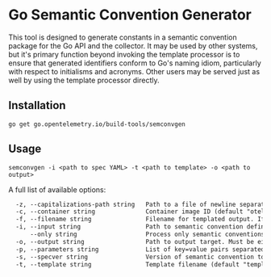 # Go Semantic Convention Generator

This tool is designed to generate constants in a semantic convention package
for the Go API and the collector.
It may be used by other systems,
but it's primary function beyond invoking the template processor is to ensure
that generated identifiers conform to Go's naming idiom,
particularly with respect to initialisms and acronyms.
Other users may be served just as well by using the template processor directly.

## Installation

```shell
go get go.opentelemetry.io/build-tools/semconvgen
```

## Usage

```shell
semconvgen -i <path to spec YAML> -t <path to template> -o <path to output>
```

A full list of available options:

````txt
  -z, --capitalizations-path string   Path to a file of newline separated capitalization strings.
  -c, --container string              Container image ID (default "otel/semconvgen")
  -f, --filename string               Filename for templated output. If not specified 'basename(inputPath).go' will be used.
  -i, --input string                  Path to semantic convention definition YAML. Should be a directory in the specification git repository.
      --only string                   Process only semantic conventions of the specified type. {span, resource, event, metric_group, metric, units, scope, attribute_group}
  -o, --output string                 Path to output target. Must be either an absolute path or relative to the repository root. If unspecified will output to a sub-directory with the name matching the version number specified via --specver flag.
  -p, --parameters string             List of key=value pairs separated by comma. These values are fed into the template as-is.
  -s, --specver string                Version of semantic convention to generate. Must be an existing version tag in the specification git repository.
  -t, --template string               Template filename (default "template.j2")```
````
